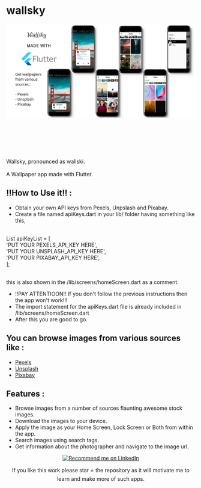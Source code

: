 # wallsky

<img align="left" width="1080" src="https://github.com/varamsky/wallsky/blob/master/app_mockup_show.png"/>

<br><br><br><br><br><br><br><br><br><br><br><br><br><br><br><br><br><br><br><br><br>
Wallsky, pronounced as wallski.<br><br>
A Wallpaper app made with Flutter.

## !!How to Use it!! : 
- Obtain your own API keys from Pexels, Unpslash and Pixabay.
- Create a file named apiKeys.dart in your lib/ folder having something like this,
<br>
    List<String> apiKeyList = [<br>
      'PUT YOUR PEXELS_API_KEY HERE',<br>
      'PUT YOUR UNSPLASH_API_KEY HERE',<br>
      'PUT YOUR PIXABAY_API_KEY HERE',<br>
    ];<br><br>
 
 this is also shown in the /lib/screens/homeScreen.dart as a comment.
 
 - !!PAY ATTENTIOON!! If you don't follow the previous instructions then the app won't work!!!
 - The import statement for the apiKeys.dart file is already included in /lib/screens/homeScreen.dart
 - After this you are good to go.
 
 



## You can browse images from various sources like :

 - <a href="https://www.pexels.com/">Pexels</a>
 - <a href="https://unsplash.com/">Unsplash</a>
 - <a href="https://pixabay.com/">Pixabay</a>

## Features :

 - Browse images from a number of sources flaunting awesome stock images.
 - Download the images to your device.
 - Apply the image as your Home Screen, Lock Screen or Both from within the app.
 - Search images using search tags.
 - Get information about the photographer and navigate to the image url.
 
 

    
<p align="center">
<a href="https://www.linkedin.com/in/shubham-kumar-42a3b9170">
    <img src="https://img.shields.io/badge/Support-Recommed%2FEndorse%20me%20on%20Linkedin-blue?style=for-the-badge&logo=linkedin" alt="Recommend me on LinkedIn" /></a>
</p>

<p align= "center">
If you like this work please star ⭐ the repository as it will motivate me to learn and make more of such apps.
</p>
